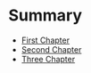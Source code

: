 # Summary

* [First Chapter](chapter1.md)
* [Second Chapter](chapter2.md)
* [Three Chapter](chapter3.md)
